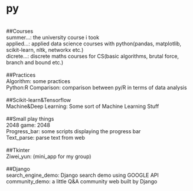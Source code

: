 # py<br/>
<br/>
##Courses<br/>
summer...: the university course i took<br/>
applied...: applied data science courses with python(pandas, matplotlib, scikit-learn, nltk, networkx etc.)<br/>
dicrete...: discrete maths courses for CS(basic algorithms, brutal force, branch and bound etc.)<br/>
<br/>
##Practices<br/>
Algorithm: some practices<br/>
Python:R Comparison: comparison between py/R in terms of data analysis<br/>
<br/>
##Scikit-learn&Tensorflow<br/>
Machine&Deep Learning: Some sort of Machine Learning Stuff<br/>
<br/>
##Small play things<br/>
2048 game: 2048<br/>
Progress_bar: some scripts displaying the progress bar<br/>
Text_parse: parse text from web<br/>
<br/>
##Tkinter<br/>
Ziwei_yun: (mini_app for my group)<br/>
<br/>
##Django<br/>
search_engine_demo: Django search demo using GOOGLE API<br/>
community_demo: a little Q&A community web built by Django<br/>

